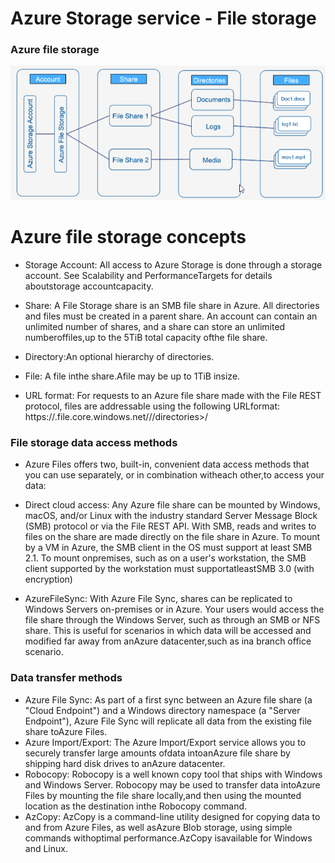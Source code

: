 # Azure Storage service - File storage

### Azure file storage

![](../../images/file_storage.png)

# Azure file storage concepts
* Storage Account: All access to Azure Storage is done through a storage account. See Scalability and PerformanceTargets for details aboutstorage accountcapacity.

* Share: A File Storage share is an SMB file share in Azure. All directories and files must be created in a parent share. An account can contain an unlimited number of shares, and a share can store an unlimited numberoffiles,up to the 5TiB total capacity ofthe file share.

* Directory:An optional hierarchy of directories.  

* File: A file inthe share.Afile may be up to 1TiB insize. 

* URL format: For requests to an Azure file share made with the File REST protocol, files are addressable using the following URLformat:
https://<storage account>.file.core.windows.net/<share>/<directory>/directories>/<file>

### File storage data access methods

* Azure Files offers two, built-in, convenient data access methods that you can use separately, or in combination witheach other,to access your data:

* Direct cloud access: Any Azure file share can be mounted by Windows, macOS, and/or Linux with the industry standard Server Message Block (SMB) protocol or via the File REST API. With SMB, reads and writes to files on the share are made directly on the file share in Azure. To mount by a VM in Azure, the SMB client in the OS must support at least SMB 2.1. To mount onpremises, such as on a user's workstation, the SMB client supported by the workstation must supportatleastSMB 3.0 (with encryption)

* AzureFileSync: With Azure File Sync, shares can be replicated to Windows Servers on-premises or in Azure. Your users would access the file share through the Windows Server, such as through an SMB or NFS share. This is useful for scenarios in which data will be accessed and modified far away from anAzure datacenter,such as ina branch office scenario.

### Data transfer methods
* Azure File Sync: As part of a first sync between an Azure file share (a "Cloud Endpoint") and a Windows directory namespace (a "Server Endpoint"), Azure File Sync will replicate all data from the existing file share toAzure Files.
* Azure Import/Export: The Azure Import/Export service allows you to securely transfer large amounts ofdata intoanAzure file share by shipping hard disk drives to anAzure datacenter.
* Robocopy: Robocopy is a well known copy tool that ships with Windows and Windows Server. Robocopy may be used to transfer data intoAzure Files by mounting the file share locally,and then using the mounted location as the destination inthe Robocopy command.
* AzCopy: AzCopy is a command-line utility designed for copying data to and from Azure Files, as well asAzure Blob storage, using simple commands withoptimal performance.AzCopy isavailable for Windows and Linux.